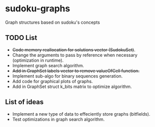 # sudoku-graphs
Graph structures based on sudoku's concepts

## TODO List

* ~~Code memory reallocation for solutions vector (SudokuSet)~~.
* Change the arguments to pass by reference when necessary (optimization in runtime).
* Implement graph search algorithm.
* ~~Add in GraphSet labels vector to remove valueOfCell function.~~
* Implement sub-algo for binary sequences generation.
* Add code for graphical plots of graphs.
* Add in GraphSet struct k_bits matrix to optimize algorithm.

## List of ideas

* Implement a new type of data to effeciently store graphs (bitfields).
* Test optimizations in graph search algorithm.